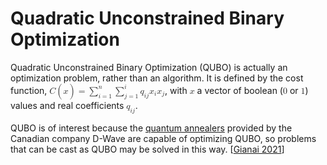 # Quadratic Unconstrained Binary Optimization

Quadratic Unconstrained Binary Optimization (QUBO) is actually an optimization problem, rather than an algorithm. It is defined by the cost function, <math><mi>C</mi><mo>(</mo><mi>x</mi><mo>)</mo><mo>=</mo><munderover><mo>&sum;</mo><mrow><mi>i</mi><mo>=</mo><mn>1</mn></mrow><mi>n</mi></munderover><munderover><mo>&sum;</mo><mrow><mi>j</mi><mo>=</mo><mn>1</mn></mrow><mi>i</mi></munderover><msub><mi>q</mi><mrow><mi>i</mi><mi>j</mi></mrow></msub><msub><mi>x</mi><mi>i</mi></msub><msub><mi>x</mi><mi>j</mi></msub></math>, with <math><mi>x</mi></math> a vector of boolean (<math><mn>0</mn></math> or <math><mn>1</mn></math>) values and real coefficients <math><msub><mi>q</mi><mrow><mi>i</mi><mi>j</mi></mrow></msub></math>.

QUBO is of interest because the [quantum annealers](../architectures/annealing.md) provided by the Canadian company D-Wave are capable of optimizing QUBO, so problems that can be cast as QUBO may be solved in this way. [[Gianai 2021](https://doi.org/10.1007/s42979-021-00786-3)]